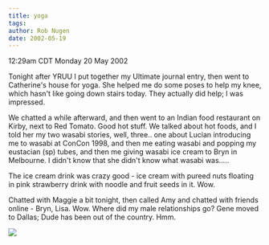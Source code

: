 ```yaml
---
title: yoga
tags: 
author: Rob Nugen
date: 2002-05-19
---
```


<title></title>
<p class=date>12:29am CDT Monday 20 May 2002</p>

<p>Tonight after YRUU I put together my Ultimate journal entry, then
went to Catherine's house for yoga.  She helped me do some poses to
help my knee, which hasn't like going down stairs today.  They
actually did help; I was impressed.</p>

<p>We chatted a while afterward, and then went to an Indian food
restaurant on Kirby, next to Red Tomato.  Good hot stuff.  We talked
about hot foods, and I told her my two wasabi stories, well,
three.. one about Lucian introducing me to wasabi at ConCon 1998, and
then me eating wasabi and popping my eustacian (sp) tubes, and then me
giving wasabi ice cream to Bryn in Melbourne.  I didn't know that she
didn't know what wasabi was.....</p>

<p>The ice cream drink was crazy good - ice cream with pureed nuts
floating in pink strawberry drink with noodle and fruit seeds in it.
Wow.</p>

<p>Chatted with Maggie a bit tonight, then called Amy and chatted with
friends online - Bryn, Lisa.  Wow.  Where did my male relationships
go?  Gene moved to Dallas; Dude has been out of the country.  Hmm.</p>

<p><img src='/images/rob/wL-ROB.gif'/></p>

